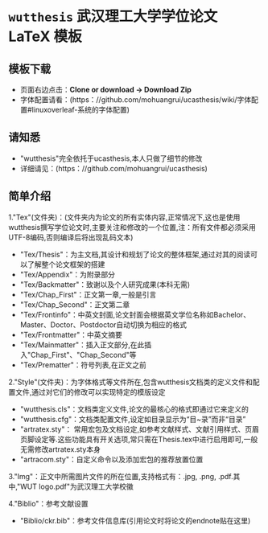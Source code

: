 # `wutthesis` 武汉理工大学学位论文 LaTeX 模板 

## 模板下载

* 页面右边点击：**Clone or download -> Download Zip**
* 字体配置请看：(https：//github.com/mohuangrui/ucasthesis/wiki/字体配置#linuxoverleaf-系统的字体配置)

## 请知悉

* "wutthesis"完全依托于ucasthesis,本人只做了细节的修改
* 详细请见：(https：//github.com/mohuangrui/ucasthesis)

## 简单介绍

1."Tex"(文件夹)：(文件夹内为论文的所有实体内容,正常情况下,这也是使用wutthesis撰写学位论文时,主要关注和修改的一个位置,注：所有文件都必须采用UTF-8编码,否则编译后将出现乱码文本)
* "Tex/Thesis"：为主文档,其设计和规划了论文的整体框架,通过对其的阅读可以了解整个论文框架的搭建
* "Tex/Appendix"：为附录部分
* "Tex/Backmatter"：致谢以及个人研究成果(本科无需)
* "Tex/Chap_First"：正文第一章,一般是引言
* "Tex/Chap_Second"：正文第二章
* "Tex/Frontinfo"：中英文封面,论文封面会根据英文学位名称如Bachelor、Master、Doctor、Postdoctor自动切换为相应的格式
* "Tex/Frontmatter"：中英文摘要
* "Tex/Mainmatter"：插入正文部分,在此插入"Chap_First"、"Chap_Second"等
* "Tex/Prematter"：符号列表,在正文之前

2."Style"(文件夹)：为字体格式等文件所在,包含wutthesis文档类的定义文件和配置文件,通过对它们的修改可以实现特定的模版设定
* "wutthesis.cls"：文档类定义文件,论文的最核心的格式即通过它来定义的
* "wutthesis.cfg"：文档类配置文件,设定如目录显示为“目~录”而非“目录”
* "artratex.sty"： 常用宏包及文档设定,如参考文献样式、文献引用样式、页眉页脚设定等.这些功能具有开关选项,常只需在Thesis.tex中进行启用即可,一般无需修改artratex.sty本身
* "artracom.sty"：自定义命令以及添加宏包的推荐放置位置

3."Img"：正文中所需图片文件的所在位置,支持格式有：.jpg, .png, .pdf.其中,"WUT logo.pdf"为武汉理工大学校徽

4."Biblio"：参考文献设置
* "Biblio/ckr.bib"：参考文件信息库(引用论文时将论文的endnote贴在这里)

